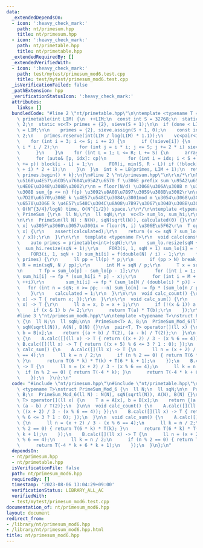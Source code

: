 ```yaml
---
data:
  _extendedDependsOn:
  - icon: ':heavy_check_mark:'
    path: nt/primesum.hpp
    title: nt/primesum.hpp
  - icon: ':heavy_check_mark:'
    path: nt/primetable.hpp
    title: nt/primetable.hpp
  _extendedRequiredBy: []
  _extendedVerifiedWith:
  - icon: ':heavy_check_mark:'
    path: test/mytest/primesum_mod6.test.cpp
    title: test/mytest/primesum_mod6.test.cpp
  _isVerificationFailed: false
  _pathExtension: hpp
  _verificationStatusIcon: ':heavy_check_mark:'
  attributes:
    links: []
  bundledCode: "#line 2 \"nt/primetable.hpp\"\n\ntemplate <typename T = int>\nvc<T>\
    \ primetable(int LIM) {\n  ++LIM;\n  const int S = 32768;\n  static int done =\
    \ 2;\n  static vc<T> primes = {2}, sieve(S + 1);\n\n  if (done < LIM) {\n    done\
    \ = LIM;\n\n    primes = {2}, sieve.assign(S + 1, 0);\n    const int R = LIM /\
    \ 2;\n    primes.reserve(int(LIM / log(LIM) * 1.1));\n    vc<pair<int, int>> cp;\n\
    \    for (int i = 3; i <= S; i += 2) {\n      if (!sieve[i]) {\n        cp.eb(i,\
    \ i * i / 2);\n        for (int j = i * i; j <= S; j += 2 * i) sieve[j] = 1;\n\
    \      }\n    }\n    for (int L = 1; L <= R; L += S) {\n      array<bool, S> block{};\n\
    \      for (auto& [p, idx]: cp)\n        for (int i = idx; i < S + L; idx = (i\
    \ += p)) block[i - L] = 1;\n      FOR(i, min(S, R - L)) if (!block[i]) primes.eb((L\
    \ + i) * 2 + 1);\n    }\n  }\n  int k = LB(primes, LIM + 1);\n  return {primes.begin(),\
    \ primes.begin() + k};\n}\n#line 2 \"nt/primesum.hpp\"\n\r\n/*\r\nN \u3068\u5B8C\
    \u5168\u4E57\u6CD5\u7684\u95A2\u6570 f \u306E prefix sum \u95A2\u6570 F \u3092\
    \u4E0E\u3048\u308B\u3002\r\nn = floor(N/d) \u3068\u306A\u308B n \u306B\u5BFE\u3059\
    \u308B sum_{p <= n} f(p) \u3092\u8A08\u7B97\u3059\u308B\u3002\r\n\u7279\u306B\u3001\
    \u7D20\u6570\u306E k \u4E57\u548C\u3084\u3001mod m \u3054\u3068\u3067\u306E\u7D20\
    \u6570\u306E k \u4E57\u548C\u304C\u8A08\u7B97\u3067\u304D\u308B\u3002\r\nComplexity:\
    \ O(N^{3/4}/logN) time, O(N^{1/2}) space.\r\n*/\r\ntemplate <typename T>\r\nstruct\
    \ PrimeSum {\r\n  ll N;\r\n  ll sqN;\r\n  vc<T> sum_lo, sum_hi;\r\n  bool calculated;\r\
    \n\r\n  PrimeSum(ll N) : N(N), sqN(sqrtl(N)), calculated(0) {}\r\n\r\n  // [1,\
    \ x] \u305F\u3060\u3057\u3001x = floor(N, i) \u306E\u5F62\r\n  T operator[](ll\
    \ x) {\r\n    assert(calculated);\r\n    return (x <= sqN ? sum_lo[x] : sum_hi[double(N)\
    \ / x]);\r\n  }\r\n\r\n  template <typename F>\r\n  void calc(const F f) {\r\n\
    \    auto primes = primetable<int>(sqN);\r\n    sum_lo.resize(sqN + 1);\r\n  \
    \  sum_hi.resize(sqN + 1);\r\n    FOR3(i, 1, sqN + 1) sum_lo[i] = f(i) - 1;\r\n\
    \    FOR3(i, 1, sqN + 1) sum_hi[i] = f(double(N) / i) - 1;\r\n    for (int p:\
    \ primes) {\r\n      ll pp = ll(p) * p;\r\n      if (pp > N) break;\r\n      int\
    \ R = min(sqN, N / pp);\r\n      int M = sqN / p;\r\n      T x = sum_lo[p - 1];\r\
    \n      T fp = sum_lo[p] - sum_lo[p - 1];\r\n      for (int i = 1; i <= M; ++i)\
    \ sum_hi[i] -= fp * (sum_hi[i * p] - x);\r\n      for (int i = M + 1; i <= R;\
    \ ++i)\r\n        sum_hi[i] -= fp * (sum_lo[N / (double(i) * p)] - x);\r\n   \
    \   for (int n = sqN; n >= pp; --n) sum_lo[n] -= fp * (sum_lo[n / p] - x);\r\n\
    \    }\r\n    calculated = 1;\r\n  }\r\n\r\n  void calc_count() {\r\n    calc([](ll\
    \ x) -> T { return x; });\r\n  }\r\n\r\n  void calc_sum() {\r\n    calc([](ll\
    \ x) -> T {\r\n      ll a = x, b = x + 1;\r\n      if (!(x & 1)) a /= 2;\r\n \
    \     if (x & 1) b /= 2;\r\n      return T(a) * T(b);\r\n    });\r\n  }\r\n};\n\
    #line 3 \"nt/primesum_mod6.hpp\"\n\ntemplate <typename T>\nstruct PrimeSum_Mod_6\
    \ {\n  ll N;\n  ll sqN;\n\n  PrimeSum<T> A, B;\n  PrimeSum_Mod_6(ll N) : N(N),\
    \ sqN(sqrtl(N)), A(N), B(N) {}\n\n  pair<T, T> operator[](ll x) {\n    T a = A[x],\
    \ b = B[x];\n    return {(a + b) / T(2), (a - b) / T(2)};\n  }\n\n  void calc_count()\
    \ {\n    A.calc([](ll x) -> T { return ((x + 2) / 3 - (x % 6 == 4)); });\n   \
    \ B.calc([](ll x) -> T { return ((x + 5) % 6 <= 3 ? 1 : 0); });\n  }\n\n  void\
    \ calc_sum() {\n    A.calc([](ll x) -> T {\n      ll n = (x + 2) / 3 - (x % 6\
    \ == 4);\n      ll k = n / 2;\n      if (n % 2 == 0) { return T(6 * k) * T(k);\
    \ }\n      return T(6 * k) * T(k) + T(6 * k + 1);\n    });\n    B.calc([](ll x)\
    \ -> T {\n      ll n = (x + 2) / 3 - (x % 6 == 4);\n      ll k = n / 2;\n    \
    \  if (n % 2 == 0) { return T(-4 * k); }\n      return T(-4 * k + 6 * k + 1);\n\
    \    });\n  }\n};\n"
  code: "#include \"nt/primesum.hpp\"\n#include \"nt/primetable.hpp\"\n\ntemplate\
    \ <typename T>\nstruct PrimeSum_Mod_6 {\n  ll N;\n  ll sqN;\n\n  PrimeSum<T> A,\
    \ B;\n  PrimeSum_Mod_6(ll N) : N(N), sqN(sqrtl(N)), A(N), B(N) {}\n\n  pair<T,\
    \ T> operator[](ll x) {\n    T a = A[x], b = B[x];\n    return {(a + b) / T(2),\
    \ (a - b) / T(2)};\n  }\n\n  void calc_count() {\n    A.calc([](ll x) -> T { return\
    \ ((x + 2) / 3 - (x % 6 == 4)); });\n    B.calc([](ll x) -> T { return ((x + 5)\
    \ % 6 <= 3 ? 1 : 0); });\n  }\n\n  void calc_sum() {\n    A.calc([](ll x) -> T\
    \ {\n      ll n = (x + 2) / 3 - (x % 6 == 4);\n      ll k = n / 2;\n      if (n\
    \ % 2 == 0) { return T(6 * k) * T(k); }\n      return T(6 * k) * T(k) + T(6 *\
    \ k + 1);\n    });\n    B.calc([](ll x) -> T {\n      ll n = (x + 2) / 3 - (x\
    \ % 6 == 4);\n      ll k = n / 2;\n      if (n % 2 == 0) { return T(-4 * k); }\n\
    \      return T(-4 * k + 6 * k + 1);\n    });\n  }\n};\n"
  dependsOn:
  - nt/primesum.hpp
  - nt/primetable.hpp
  isVerificationFile: false
  path: nt/primesum_mod6.hpp
  requiredBy: []
  timestamp: '2023-08-06 13:04:29+09:00'
  verificationStatus: LIBRARY_ALL_AC
  verifiedWith:
  - test/mytest/primesum_mod6.test.cpp
documentation_of: nt/primesum_mod6.hpp
layout: document
redirect_from:
- /library/nt/primesum_mod6.hpp
- /library/nt/primesum_mod6.hpp.html
title: nt/primesum_mod6.hpp
---
```

